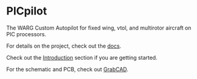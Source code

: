 PICpilot
====================

The WARG Custom Autopilot for fixed wing, vtol, and multirotor aircraft on PIC processors.

For details on the project, check out the [docs](http://docs.uwarg.com/picpilot/).

Check out the [Introduction](http://docs.uwarg.com/picpilot/introduction/) section if you are getting started.

For the schematic and PCB, check out [GrabCAD](https://workbench.grabcad.com/workbench/projects/gcMS11AcdVnQvS14KhtlL2Ihf33rdxOGKYGdbkc53rDmB_#/folder/1932453).